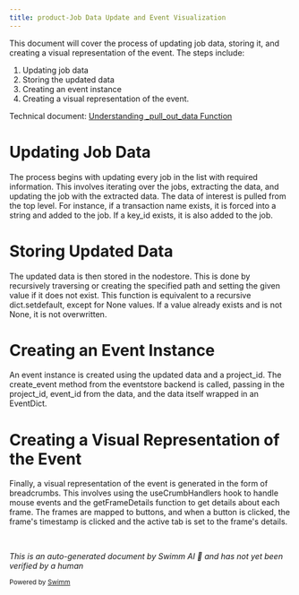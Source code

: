 ```yaml
---
title: product-Job Data Update and Event Visualization
---
```

This document will cover the process of updating job data, storing it, and creating a visual representation of the event. The steps include:

1. Updating job data
2. Storing the updated data
3. Creating an event instance
4. Creating a visual representation of the event.

Technical document: <SwmLink doc-title="Understanding _pull_out_data Function">[Understanding \_pull_out_data Function](/.swm/understanding-_pull_out_data-function.6gtlwbx5.sw.md)</SwmLink>

# Updating Job Data

The process begins with updating every job in the list with required information. This involves iterating over the jobs, extracting the data, and updating the job with the extracted data. The data of interest is pulled from the top level. For instance, if a transaction name exists, it is forced into a string and added to the job. If a key_id exists, it is also added to the job.

# Storing Updated Data

The updated data is then stored in the nodestore. This is done by recursively traversing or creating the specified path and setting the given value if it does not exist. This function is equivalent to a recursive dict.setdefault, except for None values. If a value already exists and is not None, it is not overwritten.

# Creating an Event Instance

An event instance is created using the updated data and a project_id. The create_event method from the eventstore backend is called, passing in the project_id, event_id from the data, and the data itself wrapped in an EventDict.

# Creating a Visual Representation of the Event

Finally, a visual representation of the event is generated in the form of breadcrumbs. This involves using the useCrumbHandlers hook to handle mouse events and the getFrameDetails function to get details about each frame. The frames are mapped to buttons, and when a button is clicked, the frame's timestamp is clicked and the active tab is set to the frame's details.

&nbsp;

*This is an auto-generated document by Swimm AI 🌊 and has not yet been verified by a human*

<SwmMeta version="3.0.0" repo-id="Z2l0aHViJTNBJTNBc2VudHJ5LWRlbW8lM0ElM0FTd2ltbS1EZW1v" repo-name="sentry-demo" doc-type="product-flows"><sup>Powered by [Swimm](/)</sup></SwmMeta>
